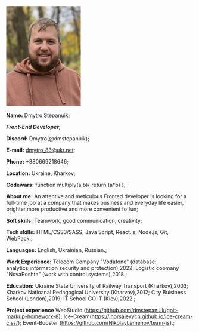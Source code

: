<img src="CV.jpg" alt="CV" width="200"/>

**Name:** Dmytro Stepanuik;

**_Front-End Developer_**;

**Discord:** Dmytro(@dmstepanuik);

**E-mail:** dmytro_83@ukr.net;

**Phone:** +380669218646;

**Location:** Ukraine, Kharkov;

**Codewars:** function multiply(a,b){
return (a\*b)
};

**About me:** An attentive and meticulous Fronted developer is looking for a full-time job at a company that makes business and everyday life easier, brighter,more productive and more convenient fo fun;

**Soft skills:** Teamwork, good communication, creativity;

**Tech skills:** HTML/CSS3/SASS, Java Script, React.js, Node.js, Git, WebPack.;

**Languages:** English, Ukrainian, Russian.;

**Work Experience:** Telecom Company "Vodafone" (database: analytics;information security and protection),2022; Logistic copmany "NovaPoshta" (work with control systems),2018.;

**Education:** Ukraine State University of Railway Transport (Kharkov),2003; Kharkov Natioanal Pedagogical University (Kharvov),2012; City Buisiness School (London),2019; IT School GO IT (Kiev),2022.;

**Project experience** 
WebStudio (https://github.com/dmstepanuik/goit-markup-homework-8); 
Ice-Cream(https://ihorsaievych.github.io/ice-cream-ciss/); 
Event-Booster (https://github.com/NikolayLemehov/team-js).;
